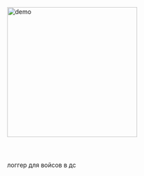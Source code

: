 <header>

  <div align="left">
    <img src="https://i.imgur.com/RhDkEtK.png" alt="demo" height="300">
  </div>
  
</header>

логгер для войсов в дс
